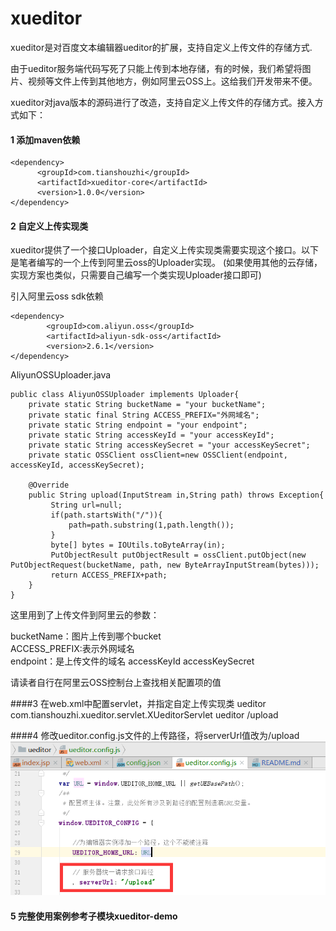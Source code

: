 # xueditor
xueditor是对百度文本编辑器ueditor的扩展，支持自定义上传文件的存储方式.

由于ueditor服务端代码写死了只能上传到本地存储，有的时候，我们希望将图片、视频等文件上传到其他地方，例如阿里云OSS上。这给我们开发带来不便。

xueditor对java版本的源码进行了改造，支持自定义上传文件的存储方式。接入方式如下：

#### 1 添加maven依赖

    <dependency>
          <groupId>com.tianshouzhi</groupId>
          <artifactId>xueditor-core</artifactId>
          <version>1.0.0</version>
    </dependency>

#### 2 自定义上传实现类
xueditor提供了一个接口Uploader，自定义上传实现类需要实现这个接口。以下是笔者编写的一个上传到阿里云oss的Uploader实现。
(如果使用其他的云存储，实现方案也类似，只需要自己编写一个类实现Uploader接口即可)

引入阿里云oss sdk依赖

    <dependency>
            <groupId>com.aliyun.oss</groupId>
            <artifactId>aliyun-sdk-oss</artifactId>
            <version>2.6.1</version>
    </dependency>

AliyunOSSUploader.java

    public class AliyunOSSUploader implements Uploader{
        private static String bucketName = "your bucketName";
        private static final String ACCESS_PREFIX="外网域名";
        private static String endpoint = "your endpoint";
        private static String accessKeyId = "your accessKeyId";
        private static String accessKeySecret = "your accessKeySecret";
        private static OSSClient ossClient=new OSSClient(endpoint, accessKeyId, accessKeySecret);
    
        @Override
        public String upload(InputStream in,String path) throws Exception{
             String url=null;
             if(path.startsWith("/")){
                 path=path.substring(1,path.length());
             }
             byte[] bytes = IOUtils.toByteArray(in);
             PutObjectResult putObjectResult = ossClient.putObject(new PutObjectRequest(bucketName, path, new ByteArrayInputStream(bytes)));
             return ACCESS_PREFIX+path;
        }
    }

这里用到了上传文件到阿里云的参数：

bucketName：图片上传到哪个bucket<br/>
ACCESS_PREFIX:表示外网域名<br/>
endpoint：是上传文件的域名
accessKeyId
accessKeySecret

请读者自行在阿里云OSS控制台上查找相关配置项的值

####3 在web.xml中配置servlet，并指定自定上传实现类
    <servlet>
        <servlet-name>ueditor</servlet-name>
        <servlet-class>com.tianshouzhi.xueditor.servlet.XUeditorServlet</servlet-class>
    </servlet>
    <servlet-mapping>
        <servlet-name>ueditor</servlet-name>
        <url-pattern>/upload</url-pattern>
    </servlet-mapping>

####4 修改ueditor.config.js文件的上传路径，将serverUrl值改为/upload
![](doc/upload.png)

#### 5 完整使用案例参考子模块xueditor-demo